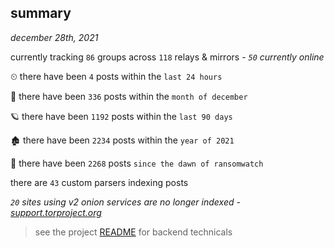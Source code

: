 
## summary
_december 28th, 2021_

currently tracking `86` groups across `118` relays & mirrors - _`50` currently online_

⏲ there have been `4` posts within the `last 24 hours`

🦈 there have been `336` posts within the `month of december`

🪐 there have been `1192` posts within the `last 90 days`

🏚 there have been `2234` posts within the `year of 2021`

🦕 there have been `2268` posts `since the dawn of ransomwatch`

there are `43` custom parsers indexing posts

_`20` sites using v2 onion services are no longer indexed - [support.torproject.org](https://support.torproject.org/onionservices/v2-deprecation/)_

> see the project [README](https://github.com/thetanz/ransomwatch#ransomwatch--) for backend technicals
